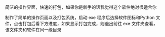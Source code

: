 简洁的操作界面，快速的打包，如果你是新手的话我觉得这个软件绝对很适合你


制作了简单的操作页面以及打包系统，启动 exe 程序后选择软件图标和Python 文件，点击打包后看下方进度，如果显示打包完成，则退出前往 exe 文件夹查看，该文件夹和软件在同一级目录

